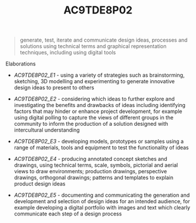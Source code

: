 ﻿---
backlinks:
- title: Learning Areas
  url: /memex/sense/Teaching/Curriculum/v9/v9-learning-areas.html
tags: australian-curriculum
title: AC9TDE8P02
type: note
---
> generate, test, iterate and communicate design ideas, processes and solutions using technical terms and graphical representation techniques, including using digital tools

Elaborations


- _AC9TDE8P02_E1_ - using a variety of strategies such as brainstorming, sketching, 3D modelling and experimenting to generate innovative design ideas to present to others

- _AC9TDE8P02_E2_ - considering which ideas to further explore and investigating the benefits and drawbacks of ideas including identifying factors that may hinder or enhance project development, for example using digital polling to capture the views of different groups in the community to inform the production of a solution designed with intercultural understanding

- _AC9TDE8P02_E3_ - developing models, prototypes or samples using a range of materials, tools and equipment to test the functionality of ideas

- _AC9TDE8P02_E4_ - producing annotated concept sketches and drawings, using technical terms, scale, symbols, pictorial and aerial views to draw environments; production drawings, perspective drawings, orthogonal drawings; patterns and templates to explain product design ideas

- _AC9TDE8P02_E5_ - documenting and communicating the generation and development and selection of design ideas for an intended audience, for example developing a digital portfolio with images and text which clearly communicate each step of a design process